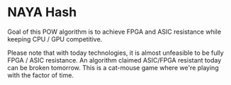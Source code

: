 # NAYA Hash

Goal of this POW algorithm is to achieve FPGA and ASIC resistance while keeping CPU / GPU competitive.

Please note that with today technologies, it is almost unfeasible to be fully FPGA / ASIC resistance.
An algorithm claimed ASIC/FPGA resistant today can be broken tomorrow. This is a cat-mouse game where we're playing with the factor of time.